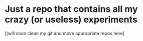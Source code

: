 Just a repo that contains all my crazy (or useless) experiments
===============================================================

[(will soon clean my git and move appropriate repos here]

